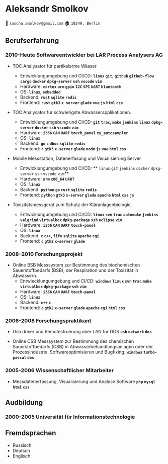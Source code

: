 # Aleksandr Smolkov
📧 `sascha.smolkov@gmail.com`
🏠 `10249, Berlin`

## Berufserfahrung 

### 2010-Heute Softwareentwickler bei LAR Process Analysers AG 
    
* TOC Analysator für partikelarme Wässer
  * Entwicklungumgebung und CI/CD: **`linux` `git`, `github` `github-flow` `cargo` `docker` `dpkg-server` `ssh` `vscode` `vim`**
  * Hardware: **`cortex` `arm` `gpio` `I2C` `SPI` `UART` `bluetooth`**
  * OS: **`linux`, `embedded`**
  * Backend: **`rust` `sqlite` `redis`**
  * Frontend: **`rust` `gtk3` `x server` `glade` `vue` `js` `html` `css`**

* TOC Analysator für schwierigste Abwasserapplikationen.
  * Entwicklungumgebung und CI/CD: **`git` `trac`, `make` `jenkins` `linux` `dpkg-server` `docker` `ssh` `vscode` `vim`**
  * Hardware: **`i386` `CAN` `UART` `touch_panel` `xy_autosampler`**
  * OS: **`linux`**
  * Backend: **`go` `c` `dbus` `sqlite` `redis`**
  * Frontend: **`c` `gtk3` `x-server` `glade` `nodm` `js` `vue` `html` `css`**
  
* Mobile Messstation, Datenerfasung und Visualisierung Server 
  * Entwicklungumgebung und CI/CD: ** `linux` `git` `jenkins` `docker` `dpkg-server` `ssh` `vscode` `vim`**
  * Hardware: **`arm` `x86_64` `UART`**
  * OS: **`linux`**
  * Backend: **`python` `go` `rust` `sqlite` `redis`**
  * Frontend: **`python` `gtk3` `x-server` `glade` `apache` `html` `css` `js`**
    
* Toxizitätsmessgerät zum Schutz der Kläranlagenbiologie.
  * Entwicklungumgebung und CI/CD: **`linux` `svn` `trac` `automake` `jenkins` `valgrind` `virtualbox` `dpkg-package` `ssh` `eclipse` `vim`**
  * Hardware: **`i386` `CAN` `UART` `touch-panel`**
  * OS: **`linux`**
  * Backend: **`c` `c++`, `fifo` `sqlite` `apache` `cgi`**
  * Frontend: **`c` `gtk2` `x-server` `glade`**

### 2008–2010 Forschungsprojekt
    
* Online BSB Messsystem zur Bestimmung des biochemischen Sauerstoffbedarfs (BSB), der Respiration und der Toxizität in Abwässern.
  * Entwiecklungumgebung und CI/CD: **`windows` `linux` `svn` `trac` `make` `virtualbox` `dpkg-package` `ssh` `vim`**
  * Hardware: **`i386` `CAN` `UART` `touch-panel`**
  * OS: **`linux`**
  * Backend: **`c++` `c`**
  * Frontend: **`c` `gtk2` `x-server` `glade` `apache` `cgi` `html` `css`**

### 2006-2008 Forschungspraktikant 

* Usb driver und Remotestruerung uber LAN for DOS **`usb` `network` `dos`**

* Online CSB Messsystem zur Bestimmung des chemischen Sauerstoffbedarfs (CSB) in Abwasserbehandlungsanlagen oder der Prozessindustrie. Softwareoptimisierun und Bugfixing. **`windows` `turbo-pascal` `dos`**


### 2005-2006 Wissenschaftlicher Mitarbeiter
   
* Messdatenerfassung, Visualisierung und Analyse Software **`php` `mysql` `html` `css`**


## Audbildung

### 2000-2005 Universität für Informationstechnologie 


## Fremdsprachen

* Russisch
* Deutsch
* Englisch